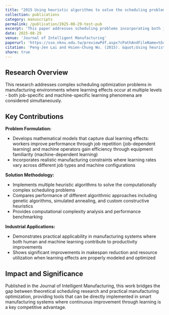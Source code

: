 ```yaml
---
title: "2015 Using heuristic algorithms to solve the scheduling problems with job-dependent and machine-dependent learning effects"
collection: publications
category: manuscripts
permalink: /publication/2025-08-29-test-pub
excerpt: 'This paper addresses scheduling problems incorporating both job-dependent and machine-dependent learning effects using heuristic algorithms.'
date: 2025-08-29
venue: 'Journal of Intelligent Manufacturing'
paperurl: 'https://sso.nknu.edu.tw/previewPdf.aspx?cPathAndFileName=%5cNknuTeacher%5c1673%5cC_Book1%5c20160801133751_IJM%e6%8e%a5%e5%8f%97%e8%88%87%e6%86%b2%e5%bf%a0201308.pdf'
citation: 'Peng-Jen Lai and Hsien-Chung Wu. (2015). &quot;Using heuristic algorithms to solve the scheduling problems with job-dependent and machine-dependent learning effects.&quot; <i>Journal of Intelligent Manufacturing</i>. Volume 26, Issue 4, pp 691-701.'
share: true
---
```


## Research Overview

This research addresses complex scheduling optimization problems in manufacturing environments where learning effects occur at multiple levels - both job-specific and machine-specific learning phenomena are considered simultaneously.

## Key Contributions

**Problem Formulation:**
- Develops mathematical models that capture dual learning effects: workers improve performance through job repetition (job-dependent learning) and machine operators gain efficiency through equipment familiarity (machine-dependent learning)
- Incorporates realistic manufacturing constraints where learning rates vary across different job types and machine configurations

**Solution Methodology:**
- Implements multiple heuristic algorithms to solve the computationally complex scheduling problems
- Compares performance of different algorithmic approaches including genetic algorithms, simulated annealing, and custom constructive heuristics
- Provides computational complexity analysis and performance benchmarking

**Industrial Applications:**
- Demonstrates practical applicability in manufacturing systems where both human and machine learning contribute to productivity improvements
- Shows significant improvements in makespan reduction and resource utilization when learning effects are properly modeled and optimized

## Impact and Significance

Published in the Journal of Intelligent Manufacturing, this work bridges the gap between theoretical scheduling research and practical manufacturing optimization, providing tools that can be directly implemented in smart manufacturing systems where continuous improvement through learning is a key competitive advantage.

